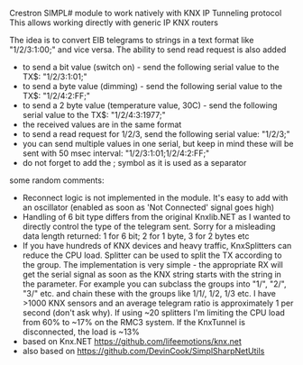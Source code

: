 Crestron SIMPL# module to work natively with KNX IP Tunneling protocol
This allows working directly with generic IP KNX routers

The idea is to convert EIB telegrams to strings in a text format like "1/2/3:1:00;" and vice versa.
The ability to send read request is also added
- to send a bit value (switch on) - send the following serial value to the TX$: "1/2/3:1:01;"
- to send a byte value (dimming) - send the following serial value to the TX$: "1/2/4:2:FF;"
- to send a 2 byte value (temperature value, 30C) - send the following serial value to the TX$: "1/2/4:3:1977;"
- the received values are in the same format
- to send a read request for 1/2/3, send the following serial value: "1/2/3;"
- you can send multiple values in one serial, but keep in mind these will be sent with 50 msec interval: "1/2/3:1:01;1/2/4:2:FF;"
- do not forget to add the ; symbol as it is used as a separator

some random comments:
- Reconnect logic is not implemented in the module. It's easy to add with an oscillator (enabled as soon as 'Not Connected' signal goes high)
- Handling of 6 bit type differs from the original Knxlib.NET as I wanted to directly control the type of the telegram sent. Sorry for a misleading data length returned: 1 for 6 bit; 2 for 1 byte, 3 for 2 bytes etc
- If you have hundreds of KNX devices and heavy traffic, KnxSplitters can reduce the CPU load. Splitter can be used to split the TX according to the group. The implementation is very simple - the appropriate RX will get the serial signal as soon as the KNX string starts with the string in the parameter. For example you can subclass the groups into "1/", "2/", "3/" etc. and chain these with the groups like 1/1/, 1/2, 1/3 etc. I have >1000 KNX sensors and an average telegram ratio is approximately 1 per second (don't ask why). If using ~20 splitters I'm limiting the CPU load from 60% to ~17% on the RMC3 system. If the KnxTunnel is disconnected, the  load is ~13%
- based on Knx.NET https://github.com/lifeemotions/knx.net
- also based on https://github.com/DevinCook/SimplSharpNetUtils

